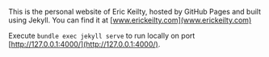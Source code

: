 This is the personal website of Eric Keilty, hosted by GitHub Pages and built using Jekyll. You can find it at [www.erickeilty.com](www.erickeilty.com)

Execute `bundle exec jekyll serve` to run locally on port [http://127.0.0.1:4000/](http://127.0.0.1:4000/).